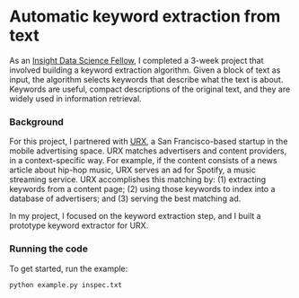 Automatic keyword extraction from text
=======================================

As an [Insight Data Science Fellow](http://insightdatascience.com/), I completed a 3-week project that involved building a keyword extraction algorithm. Given a block of text as input, the algorithm selects keywords that describe what the text is about. Keywords are useful, compact descriptions of the original text, and they are widely used in information retrieval. 

### Background

For this project, I partnered with [URX](http://urx.com/), a San Francisco-based startup in the mobile advertising space. URX matches advertisers and content providers, in a context-specific way. For example, if the content consists of a news article about hip-hop music, URX serves an ad for Spotify, a music streaming service. URX accomplishes this matching by: (1) extracting keywords from a content page; (2) using those keywords to index into a database of advertisers; and (3) serving the best matching ad.   

In my project, I focused on the keyword extraction step, and I built a prototype keyword extractor for URX.  


### Running the code

To get started, run the example:

```
python example.py inspec.txt
```
